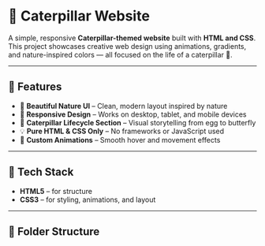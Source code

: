 # 🐛 Caterpillar Website  

A simple, responsive **Caterpillar-themed website** built with **HTML and CSS**.  
This project showcases creative web design using animations, gradients, and nature-inspired colors — all focused on the life of a caterpillar 🦋.

---

## 🌿 Features  
- 🎨 **Beautiful Nature UI** – Clean, modern layout inspired by nature  
- 🧭 **Responsive Design** – Works on desktop, tablet, and mobile devices  
- 🐛 **Caterpillar Lifecycle Section** – Visual storytelling from egg to butterfly  
- 💡 **Pure HTML & CSS Only** – No frameworks or JavaScript used  
- 🌈 **Custom Animations** – Smooth hover and movement effects  

---

## 🧱 Tech Stack  
- **HTML5** – for structure  
- **CSS3** – for styling, animations, and layout  

---

## 📂 Folder Structure  
